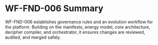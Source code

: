 # WF-FND-006 Summary

WF-FND-006 establishes governance rules and an evolution workflow for the platform. Building on the manifesto, energy model, core architecture, decipher compiler, and orchestrator, it ensures changes are reviewed, audited, and merged safely.
